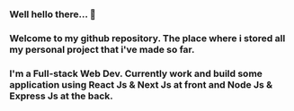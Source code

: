 ### Well hello there... 👋
### Welcome to my github repository. The place where i stored all my personal project that i've made so far.
###
### I'm a Full-stack Web Dev. Currently work and build some application using React Js & Next Js at front and Node Js & Express Js at the back.

<!--
**twicks95/twicks95** is a ✨ _special_ ✨ repository because its `README.md` (this file) appears on your GitHub profile.

Here are some ideas to get you started:

- 🔭 I’m currently working on ...
- 🌱 I’m currently learning ...
- 👯 I’m looking to collaborate on ...
- 🤔 I’m looking for help with ...
- 💬 Ask me about ...
- 📫 How to reach me: ...
- 😄 Pronouns: ...
- ⚡ Fun fact: ...
-->
